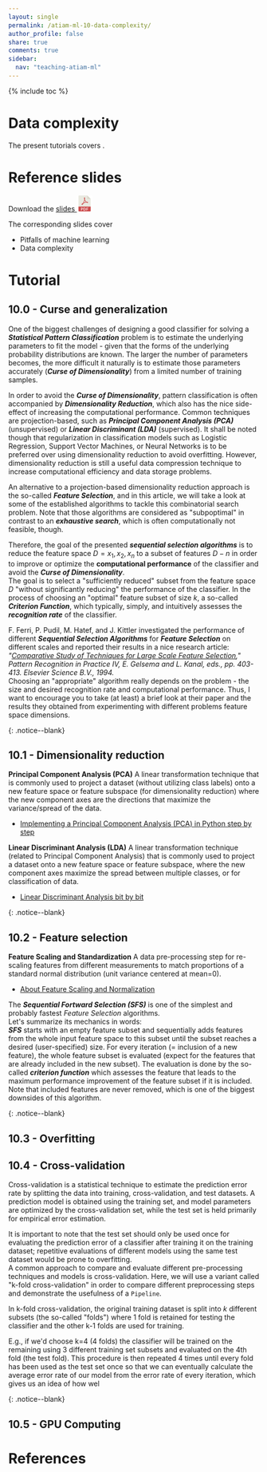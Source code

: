```yaml
---
layout: single
permalink: /atiam-ml-10-data-complexity/
author_profile: false
share: true
comments: true
sidebar:
  nav: "teaching-atiam-ml"
---
```


{% include toc %}

# Data complexity

The present tutorials covers .

# Reference slides

Download the [slides ![](../images/pdf.png)](../documents/MML.Lesson.10.Data.Complexity.pdf)

The corresponding slides cover

  - Pitfalls of machine learning
  - Data complexity
  
# Tutorial 

## 10.0 - Curse and generalization

<div markdown = "1">

One of the biggest challenges of designing a good classifier for solving a ***Statistical Pattern Classification*** problem is to estimate the underlying parameters to fit the model - given that the forms of the underlying probability distributions are known. The larger the number of parameters becomes, the more difficult it naturally is to estimate those parameters accurately (***Curse of Dimensionality***) from a limited number of training samples.  

In order to avoid the ***Curse of Dimensionality***, pattern classification is often accompanied by ***Dimensionality Reduction***, which also has the nice side-effect of increasing the computational performance.
Common techniques are projection-based, such as ***Principal Component Analysis (PCA)*** (unsupervised) or ***Linear Discriminant (LDA)*** (supervised). It shall be noted though that regularization in classification models such as Logistic Regression, Support Vector Machines, or Neural Networks is to be preferred over using dimensionality reduction to avoid overfitting. However, dimensionality reduction is still a useful data compression technique to increase computational efficiency and data storage problems.

An alternative to a projection-based dimensionality reduction approach is the so-called ***Feature Selection***, and in this article, we will take a look at some of the established algorithms to tackle this combinatorial search problem. Note that those algorithms are considered as "subpoptimal" in contrast to an ***exhaustive search***, which is often computationally not feasible, though.

Therefore, the goal of the presented ***sequential selection algorithms*** is to reduce the feature space $D = {x_1, x_2, x_n}$ to a subset of features $D - n$ in order to improve or optimize the **computational performance** of the classifier and avoid the ***Curse of Dimensionality***.  
The goal is to select a "sufficiently reduced" subset from the feature space $D$ "without significantly reducing" the performance of the classifier. In the process of choosing an "optimal" feature subset of size $k$, a so-called ***Criterion Function***, which typically, simply, and intuitively assesses the ***recognition rate*** of the classifier.

F. Ferri, P. Pudil, M. Hatef, and J. Kittler investigated the performance of different ***Sequential Selection Algorithms*** for  ***Feature Selection*** on different scales and reported their results in a nice research article: *"[Comparative Study of Techniques for Large Scale Feature Selection](http://citeseerx.ist.psu.edu/viewdoc/download;jsessionid=02CB16CB1C28EA6CB57E212861CFB180?doi=10.1.1.24.4369&rep=rep1&type=pdf)," Pattern Recognition in Practice IV, E. Gelsema and L. Kanal, eds., pp. 403-413. Elsevier Science B.V., 1994.*  
Choosing an "appropriate" algorithm really depends on the problem - the size and desired recognition rate and computational performance. Thus, I want to encourage you to take (at least) a brief look at their paper and the results they obtained from experimenting with different problems feature space dimensions.

</div>{: .notice--blank}

## 10.1 - Dimensionality reduction

<div markdown = "1">

**Principal Component Analysis (PCA)**
A linear transformation technique that is commonly used to project a dataset (without utilizing class labels) onto a new feature space or feature subspace (for dimensionality reduction) where the new component axes are the directions that maximize the variance/spread of the data.

- [Implementing a Principal Component Analysis (PCA) in Python step by step](http://sebastianraschka.com/Articles/2014_pca_step_by_step.html)

**Linear Discriminant Analysis (LDA)**
A linear transformation technique (related to Principal Component Analysis) that is commonly used to project a dataset onto a new feature space or feature subspace, where the new component axes maximize the spread between multiple classes, or for classification of data.

- [Linear Discriminant Analysis bit by bit](http://sebastianraschka.com/Articles/2014_python_lda.html)

</div>{: .notice--blank}

## 10.2 - Feature selection

<div markdown = "1">

**Feature Scaling and Standardization**
A data pre-processing step for re-scaling features from different measurements to match proportions of a standard normal distribution (unit variance centered at mean=0).

- [About Feature Scaling and Normalization](http://sebastianraschka.com/Articles/2014_about_feature_scaling.html)

The ***Sequential Fortward Selection (SFS)*** is one of the simplest and probably fastest *Feature Selection* algorithms.  
Let's summarize its mechanics in words:  
***SFS*** starts with an empty feature subset and sequentially adds features from the whole input feature space to this subset until the subset reaches a desired (user-specified) size. For every iteration (= inclusion of a new feature), the whole feature subset is evaluated (expect for the features that are already included in the new subset). The evaluation is done by the so-called ***criterion function*** which assesses the feature that leads to the maximum performance improvement of the feature subset if it is included.  
Note that included features are never removed, which is one of the biggest downsides of this algorithm.

</div>{: .notice--blank}

## 10.3 - Overfitting

## 10.4 - Cross-validation

<div markdown = "1">

Cross-validation is a statistical technique to estimate the prediction error rate by splitting the data into training, cross-validation, and test datasets. A prediction model is obtained using the training set, and model parameters are optimized by the cross-validation set, while the test set is held primarily for empirical error estimation.  

It is important to note that the test set should only be used once for evaluating the prediction error of a classifier after training it on the training dataset; repetitive evaluations of different models using the same test dataset would be prone to overfitting.  
A common approach to compare and evaluate different pre-processing techniques and models is cross-validation. Here, we will use a variant called "k-fold cross-validation" in order to compare different preprocessing steps and demonstrate the usefulness of a `Pipeline`.

In k-fold cross-validation, the original training dataset is split into *k* different subsets (the so-called "folds") where 1 fold is retained for testing the classifier and the other k-1 folds are used for training.

E.g., if we'd choose k=4 (4 folds) the classifier will be trained on the remaining using 3 different training set subsets and evaluated on the 4th fold (the test fold). This procedure is then repeated 4 times until every fold has been used as the test set once so that we can eventually calculate the average error rate of our model from the error rate of every iteration, which gives us an idea of how wel

</div>{: .notice--blank}

## 10.5 - GPU Computing

# References
